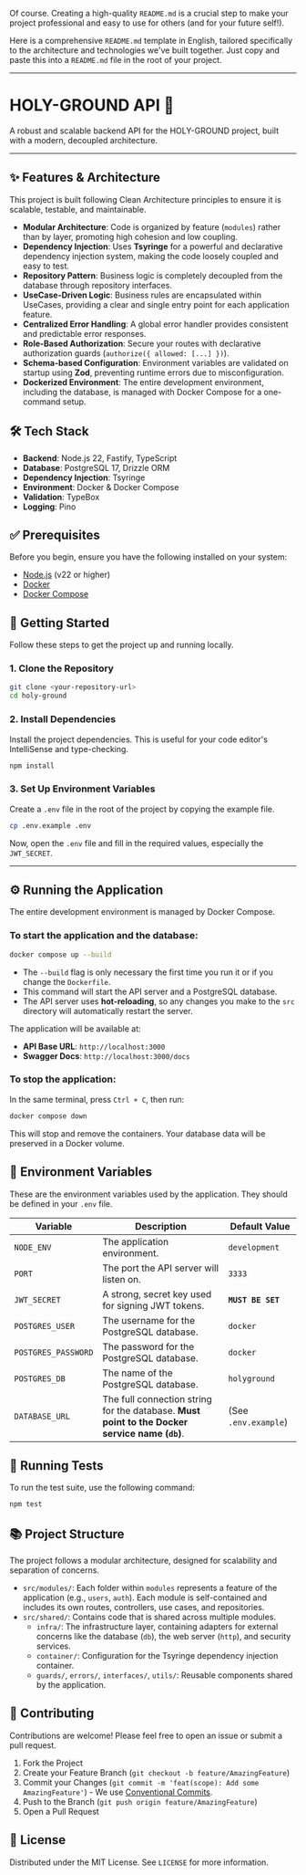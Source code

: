 Of course. Creating a high-quality `README.md` is a crucial step to make your project professional and easy to use for others (and for your future self\!).

Here is a comprehensive `README.md` template in English, tailored specifically to the architecture and technologies we've built together. Just copy and paste this into a `README.md` file in the root of your project.

-----

# HOLY-GROUND API 🚀

A robust and scalable backend API for the HOLY-GROUND project, built with a modern, decoupled architecture.

---

## ✨ Features & Architecture

This project is built following Clean Architecture principles to ensure it is scalable, testable, and maintainable.

-   **Modular Architecture**: Code is organized by feature (`modules`) rather than by layer, promoting high cohesion and low coupling.
-   **Dependency Injection**: Uses **Tsyringe** for a powerful and declarative dependency injection system, making the code loosely coupled and easy to test.
-   **Repository Pattern**: Business logic is completely decoupled from the database through repository interfaces.
-   **UseCase-Driven Logic**: Business rules are encapsulated within UseCases, providing a clear and single entry point for each application feature.
-   **Centralized Error Handling**: A global error handler provides consistent and predictable error responses.
-   **Role-Based Authorization**: Secure your routes with declarative authorization guards (`authorize({ allowed: [...] })`).
-   **Schema-based Configuration**: Environment variables are validated on startup using **Zod**, preventing runtime errors due to misconfiguration.
-   **Dockerized Environment**: The entire development environment, including the database, is managed with Docker Compose for a one-command setup.

## 🛠️ Tech Stack

-   **Backend**: Node.js 22, Fastify, TypeScript
-   **Database**: PostgreSQL 17, Drizzle ORM
-   **Dependency Injection**: Tsyringe
-   **Environment**: Docker & Docker Compose
-   **Validation**: TypeBox
-   **Logging**: Pino

## ✅ Prerequisites

Before you begin, ensure you have the following installed on your system:
-   [Node.js](https://nodejs.org/) (v22 or higher)
-   [Docker](https://www.docker.com/products/docker-desktop/)
-   [Docker Compose](https://docs.docker.com/compose/)

## 🚀 Getting Started

Follow these steps to get the project up and running locally.

### 1. Clone the Repository

```bash
git clone <your-repository-url>
cd holy-ground
````

### 2\. Install Dependencies

Install the project dependencies. This is useful for your code editor's IntelliSense and type-checking.

```bash
npm install
```

### 3\. Set Up Environment Variables

Create a `.env` file in the root of the project by copying the example file.

```bash
cp .env.example .env
```

Now, open the `.env` file and fill in the required values, especially the `JWT_SECRET`.

-----

## ⚙️ Running the Application

The entire development environment is managed by Docker Compose.

### To start the application and the database:

```bash
docker compose up --build
```

  - The `--build` flag is only necessary the first time you run it or if you change the `Dockerfile`.
  - This command will start the API server and a PostgreSQL database.
  - The API server uses **hot-reloading**, so any changes you make to the `src` directory will automatically restart the server.

The application will be available at:

  - **API Base URL**: `http://localhost:3000`
  - **Swagger Docs**: `http://localhost:3000/docs`

### To stop the application:

In the same terminal, press `Ctrl + C`, then run:

```bash
docker compose down
```

This will stop and remove the containers. Your database data will be preserved in a Docker volume.

## 🔑 Environment Variables

These are the environment variables used by the application. They should be defined in your `.env` file.

| Variable         | Description                                                                                             | Default Value        |
| ---------------- | ------------------------------------------------------------------------------------------------------- | -------------------- |
| `NODE_ENV`       | The application environment.                                                                            | `development`        |
| `PORT`           | The port the API server will listen on.                                                                 | `3333`               |
| `JWT_SECRET`     | A strong, secret key used for signing JWT tokens.                                                       | **`MUST BE SET`** |
| `POSTGRES_USER`  | The username for the PostgreSQL database.                                                               | `docker`             |
| `POSTGRES_PASSWORD`| The password for the PostgreSQL database.                                                               | `docker`             |
| `POSTGRES_DB`    | The name of the PostgreSQL database.                                                                    | `holyground`         |
| `DATABASE_URL`   | The full connection string for the database. **Must point to the Docker service name (`db`)**.            | (See `.env.example`) |

## 🧪 Running Tests

To run the test suite, use the following command:

```bash
npm test
```

## 📚 Project Structure

The project follows a modular architecture, designed for scalability and separation of concerns.

  - `src/modules/`: Each folder within `modules` represents a feature of the application (e.g., `users`, `auth`). Each module is self-contained and includes its own routes, controllers, use cases, and repositories.
  - `src/shared/`: Contains code that is shared across multiple modules.
      - `infra/`: The infrastructure layer, containing adapters for external concerns like the database (`db`), the web server (`http`), and security services.
      - `container/`: Configuration for the Tsyringe dependency injection container.
      - `guards/`, `errors/`, `interfaces/`, `utils/`: Reusable components shared by the application.

## 🤝 Contributing

Contributions are welcome\! Please feel free to open an issue or submit a pull request.

1.  Fork the Project
2.  Create your Feature Branch (`git checkout -b feature/AmazingFeature`)
3.  Commit your Changes (`git commit -m 'feat(scope): Add some AmazingFeature'`) - We use [Conventional Commits](https://www.conventionalcommits.org/en/v1.0.0/).
4.  Push to the Branch (`git push origin feature/AmazingFeature`)
5.  Open a Pull Request

## 📄 License

Distributed under the MIT License. See `LICENSE` for more information.
